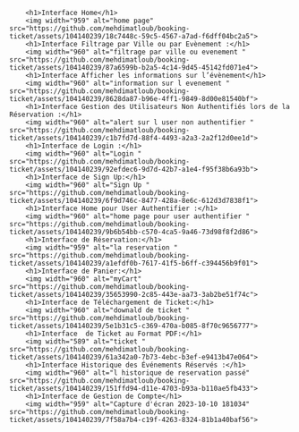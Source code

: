         <h1>Interface Home</h1>
        <img width="959" alt="home page" src="https://github.com/mehdimatloub/booking-ticket/assets/104140239/18c7448c-59c5-4567-a7ad-f6dff04bc2a5">
        <h1>Interface Filtrage par Ville ou par Evènement :</h1>
        <img width="960" alt="filtrage par ville ou evenement " src="https://github.com/mehdimatloub/booking-ticket/assets/104140239/87a6599b-b2a5-4c14-9d45-45142fd071e4">
        <h1>Interface Afficher les informations sur l’évènement</h1>
        <img width="960" alt="information sur l evenement " src="https://github.com/mehdimatloub/booking-ticket/assets/104140239/8628da87-b96e-4ff1-9849-8d00e81540bf">
        <h1>Interface Gestion des Utilisateurs Non Authentifiés lors de la Réservation :</h1>
        <img width="960" alt="alert sur l user non authentifier " src="https://github.com/mehdimatloub/booking-ticket/assets/104140239/c1b7fd7d-88f4-4493-a2a3-2a2f12d0ee1d">
        <h1>Interface de Login :</h1>
        <img width="960" alt="Login " src="https://github.com/mehdimatloub/booking-ticket/assets/104140239/92efdec6-9d7d-42b7-a1e4-f95f38b6a93b">
        <h1>Interface de Sign Up:</h1>
        <img width="960" alt="Sign Up " src="https://github.com/mehdimatloub/booking-ticket/assets/104140239/6f9d746c-8477-428a-8e6c-612d3d7838f1">
        <h1>Interface Home pour User Authentifier :</h1>
        <img width="960" alt="home page pour user authentifier " src="https://github.com/mehdimatloub/booking-ticket/assets/104140239/9b6b54bb-c570-4ca5-9a46-73d98f8f2d86">
        <h1>Interface de Réservation:</h1>
        <img width="959" alt="la reservation " src="https://github.com/mehdimatloub/booking-ticket/assets/104140239/a1efdf0b-7617-41f5-b6ff-c394456b9f01">
        <h1>Interface de Panier:</h1>
        <img width="960" alt="myCart" src="https://github.com/mehdimatloub/booking-ticket/assets/104140239/35653990-2c85-443e-aa73-3ab2be51f74c">
        <h1>Interface de Téléchargement de Ticket:</h1>
        <img width="960" alt="downald de ticket " src="https://github.com/mehdimatloub/booking-ticket/assets/104140239/5e1b31c5-c369-470a-b085-8f70c9656777">
        <h1>Interface  de Ticket au Format PDF:</h1>
        <img width="589" alt="ticket " src="https://github.com/mehdimatloub/booking-ticket/assets/104140239/61a342a0-7b73-4ebc-b3ef-e9413b47e064">
        <h1>Interface Historique des Événements Réservés :</h1>
        <img width="960" alt="l historique de reservation passé" src="https://github.com/mehdimatloub/booking-ticket/assets/104140239/151ffd94-d11e-4703-b93a-b110ae5fb433">
        <h1>Interface de Gestion de Compte</h1>
        <img width="959" alt="Capture d'écran 2023-10-10 181034" src="https://github.com/mehdimatloub/booking-ticket/assets/104140239/7f58a7b4-c19f-4263-8324-81b1a40baf56">



        



        

        


        


        

        

